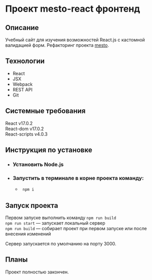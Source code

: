 # Проект mesto-react фронтенд
## Описание
Учебный сайт для изучения возможностей React.js с кастомной валидацией форм. Рефакторинг проекта [mesto](https://github.com/IllarionCorp/mesto).

## Технологии
- React
- JSX
- Webpack
- REST API
- Git

## Системные требования
React v17.0.2  
React-dom v17.0.2  
React-scripts v4.0.3  

## Инструкция по установке
* ### Установить Node.js
* ### Запустить в терминале в корне проекта команду:
    * ```bash
       npm i
      ```
## Запуск проекта
Первом запуске выполнить команду `npm run build`  
`npm run start` — запускает локальный сервер  
`npm run build` — собирает проект при первом запуске или после внесения изменений  

Сервер запускается по умолчанию на порту 3000.

## Планы
Проект полностью закончен.
